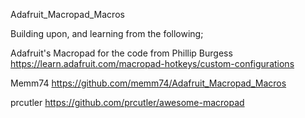 Adafruit_Macropad_Macros

Building upon, and learning from the following;

Adafruit's Macropad for the code from Phillip Burgess https://learn.adafruit.com/macropad-hotkeys/custom-configurations

Memm74 https://github.com/memm74/Adafruit_Macropad_Macros

prcutler https://github.com/prcutler/awesome-macropad